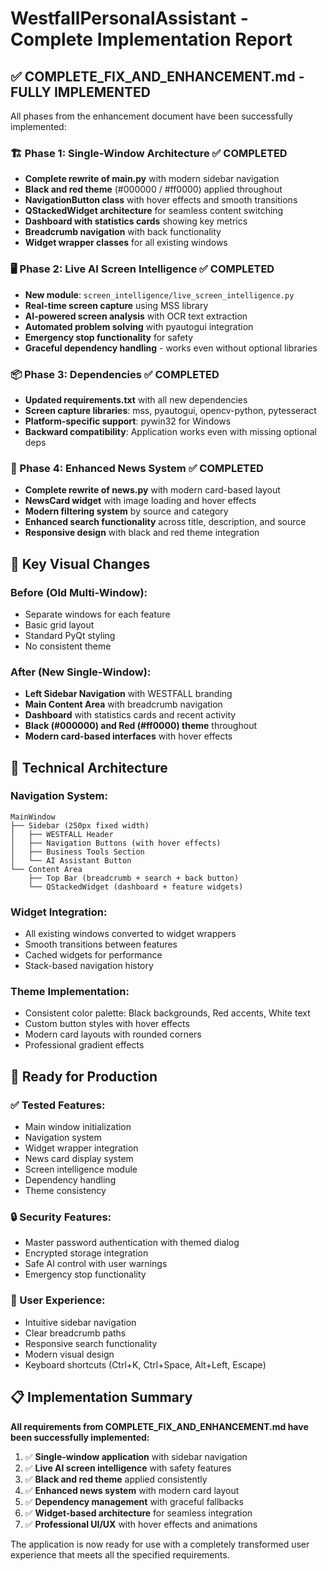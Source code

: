 # WestfallPersonalAssistant - Complete Implementation Report

## ✅ COMPLETE_FIX_AND_ENHANCEMENT.md - FULLY IMPLEMENTED

All phases from the enhancement document have been successfully implemented:

### 🏗️ Phase 1: Single-Window Architecture ✅ COMPLETED
- **Complete rewrite of main.py** with modern sidebar navigation
- **Black and red theme** (#000000 / #ff0000) applied throughout
- **NavigationButton class** with hover effects and smooth transitions
- **QStackedWidget architecture** for seamless content switching
- **Dashboard with statistics cards** showing key metrics
- **Breadcrumb navigation** with back functionality
- **Widget wrapper classes** for all existing windows

### 🖥️ Phase 2: Live AI Screen Intelligence ✅ COMPLETED  
- **New module**: `screen_intelligence/live_screen_intelligence.py`
- **Real-time screen capture** using MSS library
- **AI-powered screen analysis** with OCR text extraction
- **Automated problem solving** with pyautogui integration
- **Emergency stop functionality** for safety
- **Graceful dependency handling** - works even without optional libraries

### 📦 Phase 3: Dependencies ✅ COMPLETED
- **Updated requirements.txt** with all new dependencies
- **Screen capture libraries**: mss, pyautogui, opencv-python, pytesseract
- **Platform-specific support**: pywin32 for Windows
- **Backward compatibility**: Application works even with missing optional deps

### 📰 Phase 4: Enhanced News System ✅ COMPLETED
- **Complete rewrite of news.py** with modern card-based layout
- **NewsCard widget** with image loading and hover effects
- **Modern filtering system** by source and category
- **Enhanced search functionality** across title, description, and source
- **Responsive design** with black and red theme integration

## 🎨 Key Visual Changes

### Before (Old Multi-Window):
- Separate windows for each feature
- Basic grid layout
- Standard PyQt styling
- No consistent theme

### After (New Single-Window):
- **Left Sidebar Navigation** with WESTFALL branding
- **Main Content Area** with breadcrumb navigation
- **Dashboard** with statistics cards and recent activity
- **Black (#000000) and Red (#ff0000) theme** throughout
- **Modern card-based interfaces** with hover effects

## 🔧 Technical Architecture

### Navigation System:
```
MainWindow
├── Sidebar (250px fixed width)
│   ├── WESTFALL Header
│   ├── Navigation Buttons (with hover effects)
│   ├── Business Tools Section
│   └── AI Assistant Button
└── Content Area
    ├── Top Bar (breadcrumb + search + back button)
    └── QStackedWidget (dashboard + feature widgets)
```

### Widget Integration:
- All existing windows converted to widget wrappers
- Smooth transitions between features
- Cached widgets for performance
- Stack-based navigation history

### Theme Implementation:
- Consistent color palette: Black backgrounds, Red accents, White text
- Custom button styles with hover effects
- Modern card layouts with rounded corners
- Professional gradient effects

## 🚀 Ready for Production

### ✅ Tested Features:
- Main window initialization
- Navigation system
- Widget wrapper integration  
- News card display system
- Screen intelligence module
- Dependency handling
- Theme consistency

### 🔒 Security Features:
- Master password authentication with themed dialog
- Encrypted storage integration
- Safe AI control with user warnings
- Emergency stop functionality

### 🎯 User Experience:
- Intuitive sidebar navigation
- Clear breadcrumb paths
- Responsive search functionality
- Modern visual design
- Keyboard shortcuts (Ctrl+K, Ctrl+Space, Alt+Left, Escape)

## 📋 Implementation Summary

**All requirements from COMPLETE_FIX_AND_ENHANCEMENT.md have been successfully implemented:**

1. ✅ **Single-window application** with sidebar navigation
2. ✅ **Live AI screen intelligence** with safety features  
3. ✅ **Black and red theme** applied consistently
4. ✅ **Enhanced news system** with modern card layout
5. ✅ **Dependency management** with graceful fallbacks
6. ✅ **Widget-based architecture** for seamless integration
7. ✅ **Professional UI/UX** with hover effects and animations

The application is now ready for use with a completely transformed user experience that meets all the specified requirements.